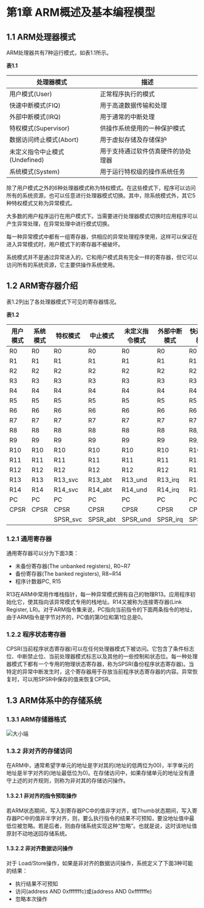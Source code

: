 # 第1章 ARM概述及基本编程模型

## 1.1 ARM处理器模式

ARM处理器共有7种运行模式，如表1.1所示。

**表1.1**

处理器模式                    |描述
------------------------------|-------------------------
用户模式(User)                |正常程序执行的模式
快速中断模式(FIQ)             |用于高速数据传输和处理
外部中断模式(IRQ)             |用于通常的中断处理
特权模式(Supervisor)          |供操作系统使用的一种保护模式
数据访问终止模式(Abort)       |用于虚拟存储及存储保护
未定义指令中止模式(Undefined) |用于支持通过软件仿真硬件的协处理器
系统模式(System)              |用于运行特权级的操作系统任务

除了用户模式之外的6种处理器模式称为特权模式。在这些模式下，程序可以访问所有的系统资源，也可以任意进行处理器模式切换。其中，除系统模式外，其它5种特权模式又称为异常模式。

大多数的用户程序运行在用户模式下。当需要进行处理器模式切换时应用程序可以产生异常处理，在异常处理中进行模式切换。

每一种异常模式中都有一组寄存器，供相应的异常处理程序使用，这样可以保证在进入异常模式时，用户模式下的寄存器不被破坏。

系统模式并不是通过异常进入的，它和用户模式具有完全一样的寄存器，但它可以访问所有的系统资源，它主要供操作系统使用。

## 1.2 ARM寄存器介绍

表1.2列出了各处理器模式下可见的寄存器情况。

**表1.2**

用户模式 | 系统模式 | 特权模式 | 中止模式 | 未定义指令模式 | 外部中断模式 | 快速中断模式
---------|----------|----------|----------|----------------|--------------|-------------
R0       |R0        |R0        |R0        |R0              |R0            |R0  
R1       |R1        |R1        |R1        |R1              |R1            |R1  
R2       |R2        |R2        |R2        |R2              |R2            |R2  
R3       |R3        |R3        |R3        |R3              |R3            |R3  
R4       |R4        |R4        |R4        |R4              |R4            |R4  
R5       |R5        |R5        |R5        |R5              |R5            |R5  
R6       |R6        |R6        |R6        |R6              |R6            |R6  
R7       |R7        |R7        |R7        |R7              |R7            |R7  
R8       |R8        |R8        |R8        |R8              |R8            |R8_fiq 
R9       |R9        |R9        |R9        |R9              |R9            |R9_fiq  
R10      |R10       |R10       |R10       |R10             |R10           |R10_fiq  
R11      |R11       |R11       |R11       |R11             |R11           |R11_fiq  
R12      |R12       |R12       |R12       |R12             |R12           |R12_fiq  
R13      |R13       |R13_svc   |R13_abt   |R13_und         |R13_irq       |R13_fiq  
R14      |R14       |R14_svc   |R14_abt   |R14_und         |R14_irq       |R14_fiq  
PC       |PC        |PC        |PC        |PC              |PC            |PC  
CPSR     |CPSR      |CPSR      |CPSR      |CPSR            |CPSR          |CPSR  
         |          |SPSR_svc  |SPSR_abt  |SPSR_und        |SPSR_irq      |SPSR_fiq

### 1.2.1 通用寄存器

通用寄存器可以分为下面3类：

- 未备份寄存器(The unbanked registers), R0~R7
- 备份寄存器(The banked registers), R8~R14
- 程序计数器PC, R15

R13在ARM中常用作堆栈指针，每一种异常模式拥有自己的物理R13。应用程序初始化它，使其指向该异常模式专用的栈地址。R14又被称为连接寄存器(Link Register, LR)。对于ARM指令集来说，PC指向当前指令的下面两条指令的地址，由于ARM指令是字节对齐的，PC值的第0位和第1位总是0。

### 1.2.2 程序状态寄存器

CPSR(当前程序状态寄存器)可以在任何处理器模式下被访问。它包含了条件标志位、中断禁止位、当前处理器模式标志以及其他的一些控制和状态位。每一种处理器模式下都有一个专用的物理状态寄存器，称为SPSR(备份程序状态寄存器)。当特定的异常中断发生时，这个寄存器用于存放当前程序状态寄存器的内容。异常恢复时，可以用SPSR中保存的值来恢复CPSR。

## 1.3 ARM体系中的存储系统

### 1.3.1 ARM存储器格式

![大小端](http://img.hb.aicdn.com/0cc93b52d8b9cb168cb5fa861b83f44163537683c113-j4zh4H)

### 1.3.2 非对齐的存储访问

在ARM中，通常希望字单元的地址是字对其的(地址的低两位为00)，半字单元的地址是半字对齐的(地址最低位为0)。在存储访问中，如果存储单元的地址没有遵守上述的对齐规则，则称为非对其的存储访问操作。

#### 1.3.2.1 非对齐的指令预取操作

若ARM状态期间，写入到寄存器PC中的值非字对齐，或Thumb状态期间，写入寄存器PC中的值非半字对齐，则，要么执行指令的结果不可预知，要没地址值中最低位被忽略。若是后者，则由存储系统实现这种“忽略”。也就是说，这时该地址值原封不动地送回存储系统。

#### 1.3.2.2 非对齐数据访问操作

对于 Load/Store操作，如果是非对齐的数据访问操作，系统定义了下面3种可能的结果：

- 执行结果不可预知
- 访问(address AND 0xfffffffc)或(address AND 0xfffffffe)
- 忽略本次操作

